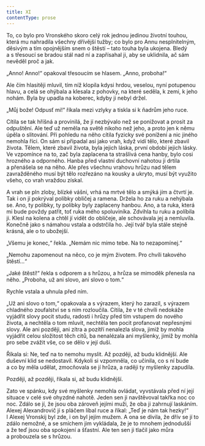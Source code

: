 ```yaml
---
title: XI
contentType: prose
---
```


<section>

To, co bylo pro Vronského skoro celý rok jednou jedinou životní touhou, která mu nahradila všechny dřívější tužby; co bylo pro Annu nesplnitelným, děsivým a tím opojnějším snem o štěstí – tato touha byla ukojena. Bledý a s třesoucí se bradou stál nad ní a zapřísahal ji, aby se uklidnila, ač sám nevěděl proč a jak.

„Anno! Anno!“ opakoval třesoucím se hlasem. „Anno, proboha!“

Ale čím hlasitěji mluvil, tím níž klopila kdysi hrdou, veselou, nyní potupenou hlavu, a celá se ohýbala a klesala z pohovky, na které seděla, k zemi, k jeho nohám. Byla by upadla na koberec, kdyby ji nebyl držel.

„Můj bože! Odpusť mi!“ říkala mezi vzlyky a tiskla si k ňadrům jeho ruce.

Cítila se tak hříšná a provinilá, že jí nezbývalo než se ponižovat a prosit za odpuštění. Ale teď už neměla na světě nikoho než jeho, a proto jen k němu úpěla o slitování. Při pohledu na něho cítila fyzicky své ponížení a nic jiného nemohla říci. On sám si připadal asi jako vrah, když vidí tělo, které zbavil života. Tělem, které zbavil života, byla jejich láska, první období jejich lásky. Ve vzpomínce na to, zač byla zaplacena ta strašlivá cena hanby, bylo cosi hrozného a odporného. Hanba před vlastní duchovní nahotou ji drtila a přenášela se na něho. Ale přes všechnu vrahovu hrůzu nad tělem zavražděného musí být tělo rozřezáno na kousky a ukryto, musí být využito všeho, co vrah vraždou získal.

A vrah se pln zloby, blízké vášni, vrhá na mrtvé tělo a smýká jím a čtvrtí je. Tak i on jí pokrýval polibky obličej a ramena. Držela ho za ruku a nehýbala se. Ano, ty polibky, ty polibky byly zaplaceny hanbou. Ano, a ta ruka, která mi bude povždy patřit, toť ruka mého spoluviníka. Zdvihla tu ruku a políbila ji. Klesl na kolena a chtěl jí vidět do obličeje, ale schovávala jej a nemluvila. Konečně jako s námahou vstala a odstrčila ho. Její tvář byla stále stejně krásná, ale o to ubožejší.

„Všemu je konec,“ řekla. „Nemám nic mimo tebe. Na to nezapomínej.“

„Nemohu zapomenout na něco, co je mým životem. Pro chvíli takového štěstí…“

„Jaké štěstí!“ řekla s odporem a s hrůzou, a hrůza se mimoděk přenesla na něho. „Proboha, už ani slovo, ani slovo o tom.“

Rychle vstala a uhnula před ním.

„Už ani slovo o tom,“ opakovala a s výrazem, který ho zarazil, s výrazem chladného zoufalství se s ním rozloučila. Cítila, že v té chvíli nedokáže vyjádřit slovy pocit studu, radosti i hrůzy před tím vstupem do nového života, a nechtěla o tom mluvit, nechtěla ten pocit profanovat nepřesnými slovy. Ale ani později, ani zítra a pozítří nenalezla slova, jimiž by mohla vyjádřit celou složitost těch citů, ba nenalézala ani myšlenky, jimiž by mohla pro sebe zvážit vše, co se dělo v její duši.

Říkala si: Ne, teď na to nemohu myslit. Až později, až budu klidnější. Ale duševní klid se nedostavil. Kdykoli si vzpomněla, co učinila, co s ní bude a co by měla udělat, zmocňovala se jí hrůza, a raději ty myšlenky zapudila.

Později, až později, říkala si, až budu klidnější.

Zato ve spánku, kdy své myšlenky nemohla ovládat, vyvstávala před ní její situace v celé své ohyzdné nahotě. Jeden sen ji navštěvoval takřka noc co noc. Zdálo se jí, že jsou oba zároveň jejími muži, že oba ji zahrnují laskáním. Alexej Alexandrovič jí s pláčem líbal ruce a říkal: „Teď je nám tak hezky!“ I Alexej Vronskij byl zde, i on byl jejím mužem. A ona se divila, že dřív se jí to zdálo nemožné, a se smíchem jim vykládala, že je to mnohem jednodušší a že teď jsou oba spokojení a šťastní. Ale ten sen ji tlačil jako můra a probouzela se s hrůzou.

</section>
